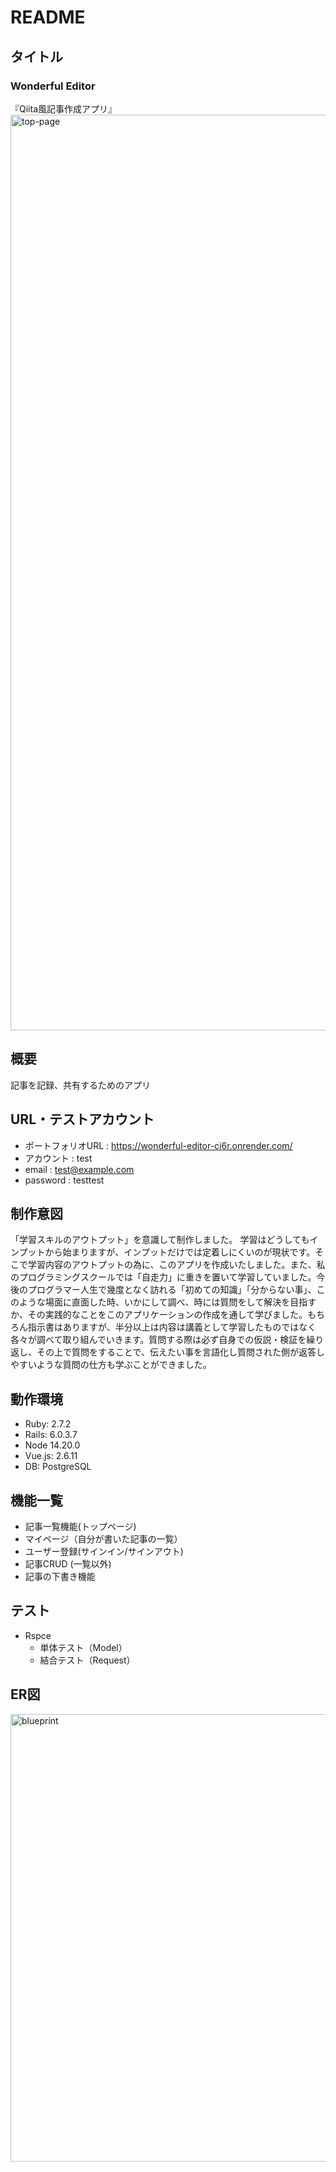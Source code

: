 # README
## タイトル
### Wonderful Editor
『Qiita風記事作成アプリ』 
<img width="1465" alt="top-page" src="https://user-images.githubusercontent.com/110586988/198496673-79c72de8-b87a-42af-a77c-0d5c0c958614.png">

## 概要
記事を記録、共有するためのアプリ

## URL・テストアカウント
- ポートフォリオURL : https://wonderful-editor-ci6r.onrender.com/
- アカウント : test
- email : test@example.com
- password : testtest

## 制作意図
「学習スキルのアウトプット」を意識して制作しました。 学習はどうしてもインプットから始まりますが、インプットだけでは定着しにくいのが現状です。そこで学習内容のアウトプットの為に、このアプリを作成いたしました。また、私のプログラミングスクールでは「自走力」に重きを置いて学習していました。今後のプログラマー人生で幾度となく訪れる「初めての知識」「分からない事」、このような場面に直面した時、いかにして調べ、時には質問をして解決を目指すか、その実践的なことをこのアプリケーションの作成を通して学びました。もちろん指示書はありますが、半分以上は内容は講義として学習したものではなく各々が調べて取り組んでいきます。質問する際は必ず自身での仮説・検証を繰り返し、その上で質問をすることで、伝えたい事を言語化し質問された側が返答しやすいような質問の仕方も学ぶことができました。



## 動作環境
- Ruby: 2.7.2
- Rails: 6.0.3.7
- Node 14.20.0
- Vue.js: 2.6.11
- DB: PostgreSQL

## 機能一覧
- 記事一覧機能(トップページ)
- マイページ（自分が書いた記事の一覧）
- ユーザー登録(サインイン/サインアウト)
- 記事CRUD (一覧以外)
- 記事の下書き機能

## テスト
- Rspce
  - 単体テスト（Model）
  - 結合テスト（Request）

## ER図
<img width="716" alt="blueprint" src="https://user-images.githubusercontent.com/110586988/198498830-ddb67a9d-9f28-4775-8c30-23041966a113.png">
